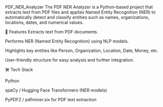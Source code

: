 PDF_NER_Analyzer
The PDF NER Analyzer is a Python-based project that extracts text from PDF files and applies Named Entity Recognition (NER) to automatically detect and classify entities such as names, organizations, locations, dates, and numerical values.

🚀 Features
Extracts text from PDF documents.

Performs NER (Named Entity Recognition) using NLP models.

Highlights key entities like Person, Organization, Location, Date, Money, etc.

User-friendly structure for easy analysis and further integration.

🛠️ Tech Stack

Python

spaCy / Hugging Face Transformers (NER models)

PyPDF2 / pdfminer.six for PDF text extraction
